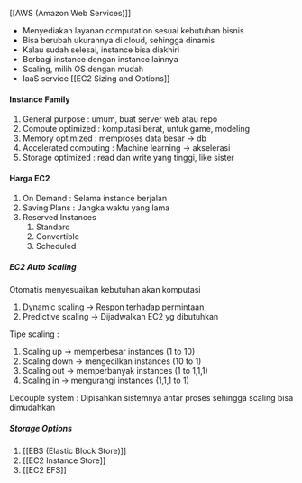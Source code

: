 [[AWS (Amazon Web Services)]]
- Menyediakan layanan computation sesuai kebutuhan bisnis
- Bisa berubah  ukurannya di cloud, sehingga dinamis
- Kalau sudah selesai, instance bisa diakhiri
- Berbagi instance dengan instance lainnya
- Scaling, milih OS dengan mudah
- IaaS service
[[EC2 Sizing and Options]]

#### Instance Family
1. General purpose : umum, buat server web atau repo
2. Compute optimized : komputasi berat, untuk game, modeling
3. Memory optimized : memproses data besar -> db
4. Accelerated computing : Machine learning -> akselerasi
5. Storage optimized : read dan write yang tinggi, like sister

#### Harga EC2
1. On Demand : Selama instance berjalan
2. Saving Plans : Jangka waktu yang lama
3. Reserved Instances 
	1. Standard 
	2. Convertible
	3. Scheduled

##### EC2 Auto Scaling
Otomatis menyesuaikan kebutuhan akan komputasi
1. Dynamic scaling -> Respon terhadap permintaan
2. Predictive scaling -> Dijadwalkan EC2 yg dibutuhkan

Tipe scaling : 
1. Scaling up -> memperbesar instances (1 to 10)
2. Scaling down -> mengecilkan instances (10 to 1)
3. Scaling out -> memperbanyak instances (1 to 1,1,1)    
4. Scaling in -> mengurangi instances (1,1,1 to 1)

Decouple system : Dipisahkan sistemnya antar proses sehingga scaling bisa dimudahkan 

##### Storage Options
1. [[EBS (Elastic Block Store)]]
2. [[EC2 Instance Store]]
3. [[EC2 EFS]]